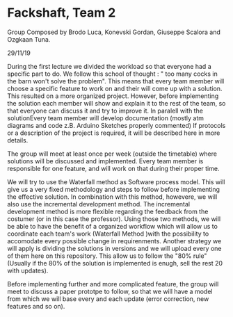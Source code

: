 # Fackshaft, Team 2
Group Composed by Brodo Luca, Konevski Gordan, Giuseppe Scalora and Ozgkaan Tuna. 

29/11/19



During the first lecture we divided the workload so that everyone had a specific part to do. 
We follow this school of thought : " too many cocks in the barn won't solve the problem". This means that every team member
will choose a specific feature to work on and their will come up with a solution.
This resulted on a more organized project. However, before implementing the solution each member 
will show and explain it to the rest of the team, so that everyone can discuss it and try to improve it. 
In paralell with the solutionEvery team member will develop documentation (mostly atm diagrams and code z.B. Arduino Sketches properly commented)
If protocols or a description of the project is required, it will be described here in more details.

The group will meet at least once per week (outside the timetable) where solutions will be discussed and implemented. 
Every team member is responsible for one feature, and will work on that during their proper time. 

We will try to use the Waterfall method as Software process model. This will give us a very fixed methodology and steps
to follow before implementing the effective solution. In combination with this method, howevere, we will also use the incremental 
development method. The incremental development method is more flexible regarding the feedback from the costumer (or in this
case the professor). 
Using those two methods, we will be able to have the benefit of a organized workflow which will allow us to coordinate each team's work
(Waterfall Method )with the possibility to accomodate every possible change in requirenments. Another strategy we will apply is dividing
the solutions in versions and we will upload every one of them here on this repository. This allow us to follow the "80% rule" (Usually
if the 80% of the solution is implemented is enugh, sell the rest 20 with updates). 

Before implementing further and more complicated feature, the group will meet to discuss a paper prototpe to follow, so that we will have a 
model from which we will base every and each update (error correction, new features and so on).
